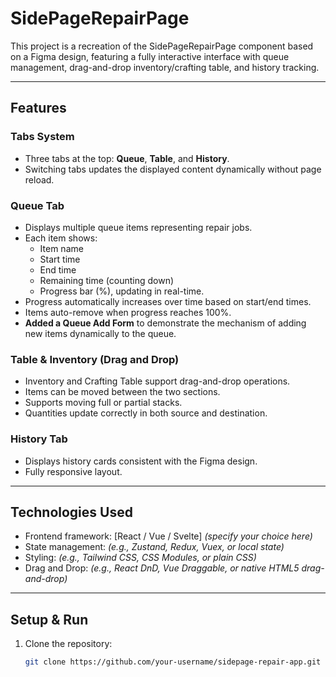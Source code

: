 # SidePageRepairPage

This project is a recreation of the SidePageRepairPage component based on a Figma design, featuring a fully interactive interface with queue management, drag-and-drop inventory/crafting table, and history tracking.

---

## Features

### Tabs System
- Three tabs at the top: **Queue**, **Table**, and **History**.
- Switching tabs updates the displayed content dynamically without page reload.

### Queue Tab
- Displays multiple queue items representing repair jobs.
- Each item shows:
  - Item name
  - Start time
  - End time
  - Remaining time (counting down)
  - Progress bar (%), updating in real-time.
- Progress automatically increases over time based on start/end times.
- Items auto-remove when progress reaches 100%.
- **Added a Queue Add Form** to demonstrate the mechanism of adding new items dynamically to the queue.

### Table & Inventory (Drag and Drop)
- Inventory and Crafting Table support drag-and-drop operations.
- Items can be moved between the two sections.
- Supports moving full or partial stacks.
- Quantities update correctly in both source and destination.

### History Tab
- Displays history cards consistent with the Figma design.
- Fully responsive layout.

---

## Technologies Used

- Frontend framework: [React / Vue / Svelte] *(specify your choice here)*
- State management: *(e.g., Zustand, Redux, Vuex, or local state)*
- Styling: *(e.g., Tailwind CSS, CSS Modules, or plain CSS)*
- Drag and Drop: *(e.g., React DnD, Vue Draggable, or native HTML5 drag-and-drop)*

---

## Setup & Run

1. Clone the repository:
   ```bash
   git clone https://github.com/your-username/sidepage-repair-app.git


